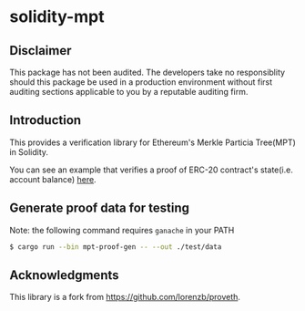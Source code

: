 # solidity-mpt

## Disclaimer

This package has not been audited. The developers take no responsiblity should this package be used in a production environment without first auditing sections applicable to you by a reputable auditing firm.

## Introduction

This provides a verification library for Ethereum's Merkle Particia Tree(MPT) in Solidity.

You can see an example that verifies a proof of ERC-20 contract's state(i.e. account balance) [here](./test/MPTProof.t.sol).

## Generate proof data for testing

Note: the following command requires `ganache` in your PATH

```sh
$ cargo run --bin mpt-proof-gen -- --out ./test/data
```

## Acknowledgments

This library is a fork from https://github.com/lorenzb/proveth.
